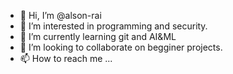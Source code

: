 - 👋 Hi, I’m @alson-rai
- 👀 I’m interested in programming and security. 
- 🌱 I’m currently learning git and AI&ML
- 💞️ I’m looking to collaborate on begginer projects. 
- 📫 How to reach me ...

<!---
alson-rai/alson-rai is a ✨ special ✨ repository because its `README.md` (this file) appears on your GitHub profile.
You can click the Preview link to take a look at your changes.
--->

